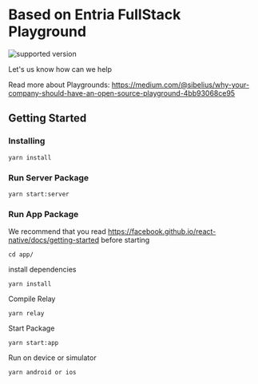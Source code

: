 # Based on Entria FullStack Playground
![supported version](https://badgen.net/badge/node/lts/green)

Let's us know how can we help

Read more about Playgrounds: https://medium.com/@sibelius/why-your-company-should-have-an-open-source-playground-4bb93068ce95

## Getting Started

### Installing
```
yarn install
```

### Run Server Package

```
yarn start:server
```

### Run App Package
We recommend that you read https://facebook.github.io/react-native/docs/getting-started before starting
```
cd app/
```
install dependencies

```
yarn install
```

Compile Relay

```
yarn relay
```

Start Package

```
yarn start:app
```

Run on device or simulator

```
yarn android or ios
```
